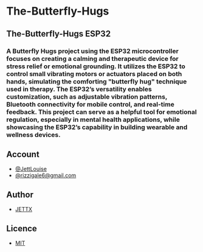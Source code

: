 # The-Butterfly-Hugs 
## The-Butterfly-Hugs ESP32

<h3>
A Butterfly Hugs project using the ESP32 microcontroller focuses on creating a calming and therapeutic device for stress relief or emotional grounding. It utilizes the ESP32 to control small vibrating motors or actuators placed on both hands, simulating the comforting "butterfly hug" technique used in therapy. The ESP32’s versatility enables customization, such as adjustable vibration patterns, Bluetooth connectivity for mobile control, and real-time feedback. This project can serve as a helpful tool for emotional regulation, especially in mental health applications, while showcasing the ESP32’s capability in building wearable and wellness devices.
</h3>

## Account
- [@JettLouise](https://www.facebook.com/myprivacy19)
- [@rizzigale6@gmail.com](https://mail.google.com/mail/u/0/#inbox)

## Author
- [JETTX](https://github.com/Jett0X)

## Licence
- [MIT](https://github.com/Jett0X/The-Butterfly-Hugs/blob/main/LICENSE)